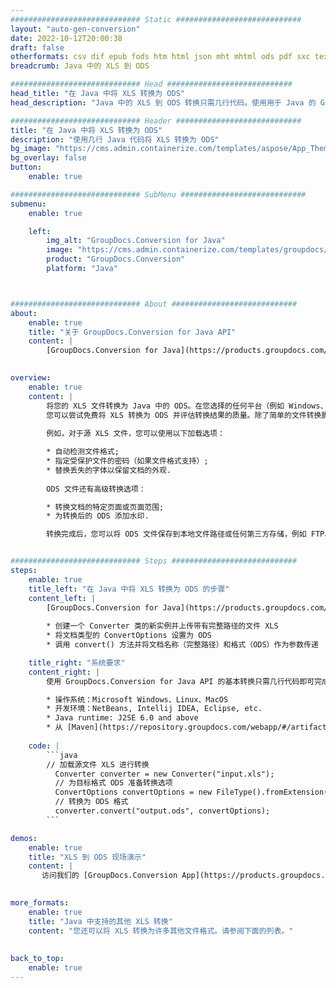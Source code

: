```yaml
---
############################# Static ############################
layout: "auto-gen-conversion"
date: 2022-10-12T20:00:38
draft: false
otherformats: csv dif epub fods htm html json mht mhtml ods pdf sxc tex tsv xlam xls xlsb xlsm xlsx xlt xltm xltx xml xps
breadcrumb: Java 中的 XLS 到 ODS

############################# Head ############################
head_title: "在 Java 中将 XLS 转换为 ODS"
head_description: "Java 中的 XLS 到 ODS 转换只需几行代码。使用用于 Java 的 GroupDocs 文档转换 API 转换 160 多种文件格式"

############################# Header ############################
title: "在 Java 中将 XLS 转换为 ODS"
description: "使用几行 Java 代码将 XLS 转换为 ODS"
bg_image: "https://cms.admin.containerize.com/templates/aspose/App_Themes/V3/images/bg/header1.png"
bg_overlay: false
button:
    enable: true

############################# SubMenu ############################
submenu:
    enable: true

    left:
        img_alt: "GroupDocs.Conversion for Java"
        image: "https://cms.admin.containerize.com/templates/groupdocs/images/product-logos/90x90-noborder/groupdocs-conversion-java.png"
        product: "GroupDocs.Conversion"
        platform: "Java"



############################# About ############################
about:
    enable: true
    title: "关于 GroupDocs.Conversion for Java API"
    content: |
        [GroupDocs.Conversion for Java](https://products.groupdocs.com/conversion/java/) 是一种高级文件格式转换 API，用于在 Microsoft Office、OpenDocument、PDF、HTML、电子邮件、CAD 等流行图像和文档格式之间进行转换。只需几行代码即可完成更多工作。本机 API 会自动检测原始文档的格式，并提供许多选项来自定义转换后的文档。除了从文档中提取信息的功能外，它还默认支持将转换结果缓存到本地磁盘。但是，任何类型的缓存存储都可以通过实施适当的接口来支持 - Amazon S3、Dropbox、Google Drive、Windows Azure、Reddis 或任何其他接口。
    

overview:
    enable: true
    content: |
        将您的 XLS 文件转换为 Java 中的 ODS。在您选择的任何平台（例如 Windows、Linux、macOS）上，只需几行 Java 代码。
        您可以尝试免费将 XLS 转换为 ODS 并评估转换结果的质量。除了简单的文件转换脚本外，您还可以尝试更复杂的选项来加载 XLS 源文件并存储 ODS 输出。 
        
        例如，对于源 XLS 文件，您可以使用以下加载选项：

        * 自动检测文件格式;
        * 指定受保护文件的密码（如果文件格式支持）;
        * 替换丢失的字体以保留文档的外观.
        
        ODS 文件还有高级转换选项：

        * 转换文档的特定页面或页面范围;
        * 为转换后的 ODS 添加水印.

        转换完成后，您可以将 ODS 文件保存到本地文件路径或任何第三方存储，例如 FTP、Amazon S3、Google Drive、Dropbox 等。请注意 - 转换 XLS到 ODS，您不需要安装任何额外的软件，例如 MS Office、Open Office、Adobe Acrobat Reader 等。


############################# Steps ############################
steps:
    enable: true
    title_left: "在 Java 中将 XLS 转换为 ODS 的步骤"
    content_left: |
        [GroupDocs.Conversion for Java](https://products.groupdocs.com/conversion/java/) 允许开发人员使用几行代码轻松地将 XLS 文件转换为 ODS。
        
        * 创建一个 Converter 类的新实例并上传带有完整路径的文件 XLS
        * 将文档类型的 ConvertOptions 设置为 ODS
        * 调用 convert() 方法并将文档名称（完整路径）和格式（ODS）作为参数传递

    title_right: "系统要求"
    content_right: |
        使用 GroupDocs.Conversion for Java API 的基本转换只需几行代码即可完成。所有主要平台和操作系统都支持我们的 API。在执行以下代码之前，请确保您的系统上安装了以下先决条件。

        * 操作系统：Microsoft Windows、Linux、MacOS
        * 开发环境：NetBeans, Intellij IDEA, Eclipse, etc.
        * Java runtime: J2SE 6.0 and above
        * 从 [Maven](https://repository.groupdocs.com/webapp/#/artifacts/browse/tree/General/repo/com/groupdocs/groupdocs-conversion) 获取最新的 GroupDocs.Conversion for Java
         
    code: |
        ```java    
        // 加载源文件 XLS 进行转换
          Converter converter = new Converter("input.xls");
          // 为目标格式 ODS 准备转换选项
          ConvertOptions convertOptions = new FileType().fromExtension("ods").getConvertOptions();
          // 转换为 ODS 格式
          converter.convert("output.ods", convertOptions);
        ```

demos:
    enable: true
    title: "XLS 到 ODS 现场演示"
    content: |
       访问我们的 [GroupDocs.Conversion App](https://products.groupdocs.app/conversion/family) 网站并立即尝试 XLS 到 ODS 转换。免费演示具有以下好处
          

more_formats:
    enable: true
    title: "Java 中支持的其他 XLS 转换"
    content: "您还可以将 XLS 转换为许多其他文件格式。请参阅下面的列表。"
       
       
back_to_top:
    enable: true
---
```


